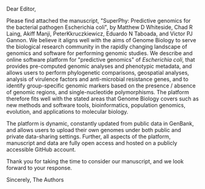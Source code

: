 Dear Editor,

Please find attached the manuscript, "SuperPhy: Predictive genomics for the bacterial pathogen Escherichia coli", by Matthew D Whiteside, Chad R Laing, Akiff Manji, PeterKkruczkiewicz, Eduardo N Taboada, and Victor PJ Gannon. We believe it aligns well with the aims of Genome Biology to serve the biological research community in the rapidly changing landscape of genomics and software for performing genomic studies. We describe and online software platform for "predictive genomics" of _Escherichia coli_, that provides pre-computed genomic analyses and phenotypic metadata, and allows users to perform phylogenetic comparisons, geospatial analyses, analysis of virulence factors and anti-microbial resistance genes, and to identify group-specific genomic markers based on the presence / absence of genomic regions, and single-nucleotide polymorphisms. The platform therefore fits well with the stated areas that Genome Biology covers such as new methods and software tools, bioinformatics, population genomics, evolution, and applications to molecular biology.

The platform is dynamic, constantly updated from public data in GenBank, and allows users to upload their own genomes under both public and private data-sharing settings. Further, all aspects of the platform, manuscript and data are fully open access and hosted on a publicly accessible GitHub account.

Thank you for taking the time to consider our manuscript, and we look forward to your response.

Sincerely,
The Authors
